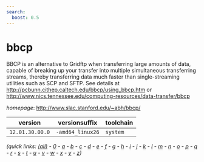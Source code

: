 ```yaml
---
search:
  boost: 0.5
---
```

# bbcp

BBCP is an alternative to Gridftp when transferring large amounts of data,  capable of breaking up your transfer into multiple simultaneous transferring streams,  thereby transferring data much faster than single-streaming utilities such as SCP and SFTP.  See details at http://pcbunn.cithep.caltech.edu/bbcp/using_bbcp.htm  or http://www.nics.tennessee.edu/computing-resources/data-transfer/bbcp

*homepage*: <http://www.slac.stanford.edu/~abh/bbcp/>

version | versionsuffix | toolchain
--------|---------------|----------
``12.01.30.00.0`` | ``-amd64_linux26`` | ``system``


*(quick links: [(all)](../index.md) - [0](../0/index.md) - [a](../a/index.md) - [b](../b/index.md) - [c](../c/index.md) - [d](../d/index.md) - [e](../e/index.md) - [f](../f/index.md) - [g](../g/index.md) - [h](../h/index.md) - [i](../i/index.md) - [j](../j/index.md) - [k](../k/index.md) - [l](../l/index.md) - [m](../m/index.md) - [n](../n/index.md) - [o](../o/index.md) - [p](../p/index.md) - [q](../q/index.md) - [r](../r/index.md) - [s](../s/index.md) - [t](../t/index.md) - [u](../u/index.md) - [v](../v/index.md) - [w](../w/index.md) - [x](../x/index.md) - [y](../y/index.md) - [z](../z/index.md))*

